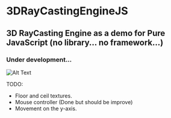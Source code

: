 # 3DRayCastingEngineJS
## 3D RayCasting Engine as a demo for Pure JavaScript (no library... no framework...)
### Under development...

![Alt Text](https://media.giphy.com/media/CW52t2we97nXngkApf/giphy.gif)


TODO:
- Floor and ceil textures.
- Mouse controller (Done but should be improve)
- Movement on the y-axis.
